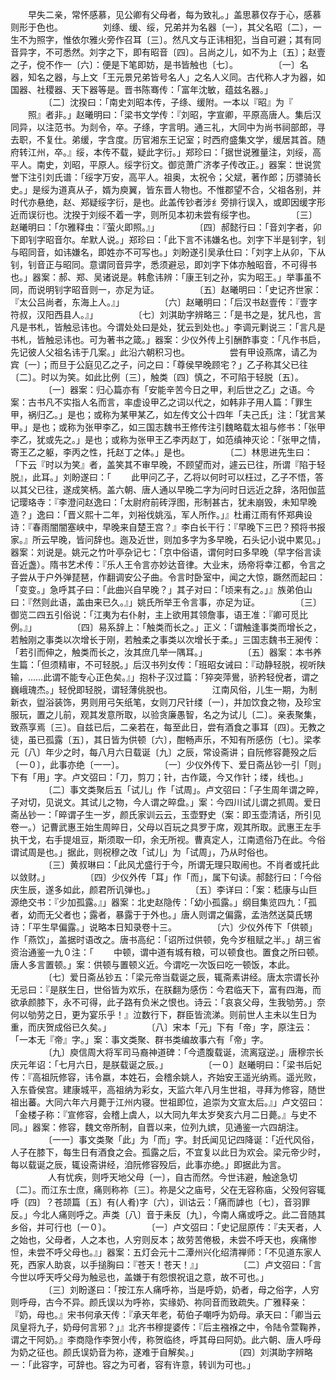 <!-- { "loadSidebar": true } -->
　　早失二亲，常怀感慕，见公卿有父母者，每为致礼。」盖思慕仅存于心，感慕则形于色也。
　　
　　刘绦、缓、绥，兄弟并为名器〔一〕，其父名昭〔二〕，一生不为照字，惟依尔雅火旁作召耳〔三〕。然凡文与正讳相犯，当自可避；其有同音异字，不可悉然。刘字之下，即有昭音〔四〕。吕尚之儿，如不为上〔五〕；赵壹之子，傥不作一〔六〕：便是下笔即妨，是书皆触也〔七〕。
　　
　　〔一〕名器，知名之器，与上文「王元景兄弟皆号名人」之名人义同。古代称人才为器，如国器、社稷器、天下器等是。晋书陈骞传：「富年沈敏，蕴兹名器。」
　　
　　〔二〕沈揆曰：「南史刘昭本传，子绦、缓附。一本以『昭』为『
　　照』者非。」赵曦明曰：「梁书文学传：『刘昭，字宣卿，平原高唐人。集后汉同异，以注范书。为剡令，卒。子绦，字言明。通三礼，大同中为尚书祠部郎，寻去职，不复仕。弟缓，字含度。历官湘东王记室；时西府盛集文学，缓居其首。随府转江州，卒。』绥，本传不载，疑此字衍。」郑珍曰：「据世说雅量注，刘绥，高平人。南史，刘昭，平原人。绥字衍文。御览萧广济孝子传改正。」器案：世说赏誉下注引刘氏谱：「绥字万安，高平人。祖奥，太祝令；父斌，著作郎；历骠骑长史。」是绥为道真从子，婿为庾翼，皆东晋人物也。不惟郡望不合，父祖各别，并时代亦悬绝，赵、郑疑绥字衍，是也。此盖传钞者涉纟旁排行误入，或即因缓字形近而误衍也。沈揆于刘绥不着一字，则所见本初未尝有绥字也。
　　
　　〔三〕赵曦明曰：「尔雅释虫：『萤火即照。』」
　　
　　〔四〕郝懿行曰：「音刘字者，卯下即钊字昭音尔。牟默人说。」郑珍曰：「此下言不讳嫌名也。刘字下半是钊字，钊与昭同音，如讳嫌名，即姓亦不可写也。」刘盼遂引吴承仕曰：「刘字上从卯，下从钊，钊音正与昭同。意谓同音异字，悉须避忌，即刘字下体亦触昭音，不可得书也。」器案：郝、郑、吴诸说是。韩愈讳辨：「康王钊之孙，实为昭王。」举事虽不同，而说明钊字昭音则一，亦足为证。
　　
　　〔五〕赵曦明曰：「史记齐世家：『太公吕尚者，东海上人。』」
　　
　　〔六〕赵曦明曰：「后汉书赵壹传：『壹字符叔，汉阳西县人。』」
　　
　　〔七〕刘淇助字辨略三：「是书之是，犹凡也，言凡是书札，皆触忌讳也。今谓处处曰是处，犹云到处也。」李调元剿说三：「言凡是书札，皆触忌讳也。可为著书之箴。」器案：少仪外传上引酬酢事变：「凡作书启，先记彼人父祖名讳于几案。」此沿六朝积习也。
　　
　　尝有甲设燕席，请乙为宾〔一〕；而旦于公庭见乙之子，问之曰：「尊侯早晚顾宅？」乙子称其父已往〔二〕。时以为笑。如此比例〔三〕，触类〔四〕慎之，不可陷于轻脱〔五〕。
　　
　　〔一〕器案：归心篇亦有「安能辛苦今日之甲，利后世之乙」之语。今案：古书凡不实指人名而言，率虚设甲乙之词以代之，如韩非子用人篇：「罪生甲，祸归乙。」是也；或称为某甲某乙，如左传文公十四年「夫己氏」注：「犹言某甲。」是也；或称为张甲李乙，如三国志魏书王修传注引魏略载太祖与修书：「张甲李乙，犹或先之。」是也；或称为张甲王乙李丙赵丁，如范缜神灭论：「张甲之情，寄王乙之躯，李丙之性，托赵丁之体。」是也。
　　
　　〔二〕林思进先生曰：「下云『时以为笑』者，盖笑其不审早晚，不顾望而对，遽云已往，所谓『陷于轻脱』，此耳。」刘盼遂曰：「
　　此甲问乙子，乙将以何时可以枉过，乙子不悟，答以其父已往，遂成笑柄。盖六朝、唐人通以早晚二字为问时日远近之辞，洛阳伽蓝记璎珞寺：『李澄问赵逸曰：「太尉府前砖浮图，形制甚古，犹未崩毁，未知早晚造？」逸曰：「晋义熙十二年，刘裕伐姚泓，军人所作。」』杜甫江雨有怀郑典设诗：『春雨闇闇塞峡中，早晚来自楚王宫？』李白长干行：『早晚下三巴？预将书报家。』所云早晚，皆问辞也。迤及近世，则加多字为多早晚，石头记小说中累见。」器案：刘说是。姚元之竹叶亭杂记七：「京中俗语，谓何时曰多早晚（早字俗言读音近盏）。隋书艺术传：『乐人王令言亦妙达音律。大业末，炀帝将幸江都，令言之子尝从于户外弹琵琶，作翻调安公子曲。令言时卧室中，闻之大惊，蹶然而起曰：「变变。」急呼其子曰：「此曲兴自早晚？」其子对曰：「顷来有之。」』族弟伯山曰：『然则此语，盖由来已久。』」姚氏所举王令言事，亦足为证。
　　
　　〔三〕御览二四五引俗说：「江夷为右仆射，主上欲用其领詹事，语王准：『卿可觅比例。』」
　　
　　〔四〕易系辞上：「触类而长之。」正义：「谓触逢事类而增长之，若触刚之事类以次增长于刚，若触柔之事类以次增长于柔。」三国志魏书王昶传：「若引而伸之，触类而长之，汝其庶几举一隅耳。」
　　
　　〔五〕器案：本书养生篇：「但须精审，不可轻脱。」后汉书列女传：「班昭女诫曰：『动静轻脱，视听陕输，……此谓不能专心正色矣。』」抱朴子汉过篇：「猝突萍鷽，骄矜轻侻者，谓之巍峨瑰杰。」轻侻即轻脱，谓轻薄佻脱也。
　　
　　江南风俗，儿生一期，为制新衣，盥浴装饰，男则用弓矢纸笔，女则刀尺针缕〔一〕，并加饮食之物，及珍宝服玩，置之儿前，观其发意所取，以验贪廉愚智，名之为试儿〔二〕。亲表聚集，致燕享焉〔三〕。自兹已后，二亲若在，每至此日，尝有酒食之事耳〔四〕。无教之徒，虽已孤露〔五〕，其日皆为供顿〔六〕，酣畅声乐，不知有所感伤〔七〕。梁孝元〔八〕年少之时，每八月六日载诞〔九〕之辰，常设斋讲；自阮修容薨殁之后〔一０〕，此事亦绝〔一一〕。
　　
　　〔一〕少仪外传下、爱日斋丛钞一引「则」下有「用」字。卢文弨曰：「刀，剪刀；针，古作箴，今又作针；缕，线也。」
　　
　　〔二〕事文类聚后五「试儿」作「试周」。卢文弨曰：「子生周年谓之晬，子对切，见说文。其试儿之物，今人谓之晬盘。」案：今四川试儿谓之抓周。爱日斋丛钞一：「晬谓子生一岁，颜氏家训云云，玉壶野史（案：即玉壶清话，所引见卷一。）记曹武惠王始生周晬日，父母以百玩之具罗于席，观其所取。武惠王左手执干戈，右手提俎豆，斯须取一印，余无所视。曹真定人，江南遗俗乃在此。今俗谓试周是也。」据此，则祝穆之改「试儿」为「试周」，乃从时俗也。
　　
　　〔三〕黄叔琳曰：「此风尤盛行于今，所谓无理只取闹也。不肖者或托此以敛财。」
　　
　　〔四〕少仪外传「耳」作「而」，属下句读。郝懿行曰：「今俗庆生辰，遂多如此，颜君所讥弹也。」
　　
　　〔五〕李详曰：「案：嵇康与山巨源绝交书：『少加孤露。』」器案：北史赵隐传：「幼小孤露。」纲目集览四九：「孤者，幼而无父者也；露者，暴露于于外也。」唐人则谓之偏露，孟浩然送莫氏甥诗：「平生早偏露。」说略本日知录卷十三。
　　
　　〔六〕少仪外传下「供顿」作「燕饮」，盖据时语改之。唐书高纪：「诏所过供顿，免今岁租赋之半。」胡三省资治通鉴一九０注：「
　　中顿，谓中道有城有粮，可以顿食也。置食之所曰顿。唐人多言置顿。」案：供顿与置顿义近。今谓吃一次饭曰吃一顿饭，本此。
　　
　　〔七〕爱日斋丛钞五：「梁元帝当载诞之辰，辄斋素讲经。唐太宗谓长孙无忌曰：『是朕生日，世俗皆为欢乐，在朕翻为感伤：今君临天下，富有四海，而欲承颜膝下，永不可得，此子路有负米之恨也。诗云：「哀哀父母，生我劬劳。」奈何以劬劳之日，更为宴乐乎！』泣数行下，群臣皆流涕。则前世人主未以生日为重，而庆贺成俗已久矣。」
　　
　　〔八〕宋本「元」下有「帝」字，原注云：「一本无『帝』字。」案：事文类聚、群书类编故事六有「帝」字。
　　
　　〔九〕庾信周大将军司马裔神道碑：「今遗腹载诞，流离寇逆。」唐穆宗长庆元年诏：「七月六日，是朕载诞之辰。」
　　
　　〔一０〕赵曦明曰：「梁书后妃传：『高祖阮修容，讳令嬴，本姓石，会稽余姚人，齐始安王遥光纳焉。遥光败，入东昏侯宫。建康城平，高祖纳为彩女，天监六年八月生世祖，寻拜为修容，随世祖出蕃。大同六年六月薨于江州内寝。世祖即位，追崇为文宣太后。』」卢文弨曰：「金楼子称：『宣修容，会稽上虞人，以大同九年太岁癸亥六月二日薨。』与史不同。」器案：修容，魏文帝所制，自晋以来，位列九嫔，见通鉴一六四胡注。
　　
　　〔一一〕事文类聚「此」为「而」字。封氏闻见记四降诞：「近代风俗，人子在膝下，每生日有酒食之会。孤露之后，不宜复以此日为欢会。梁元帝少时，每以载诞之辰，辄设斋讲经，洎阮修容殁后，此事亦绝。」即据此为言。
　　
　　人有忧疾，则呼天地父母〔一〕，自古而然。今世讳避，触途急切〔二〕。而江东士庶，痛则称祢〔三〕。祢是父之庙号，父在无容称庙，父殁何容辄呼〔四〕？苍颉篇〔五〕有(人肴)字〔六〕，训诂云：「痛而謼也〔七〕，音羽罪反。」今北人痛则呼之。声类〔八〕音于耒反〔九〕，今南人痛或呼之。此二音随其乡俗，并可行也〔一０〕。
　　
　　〔一〕卢文弨曰：「史记屈原传：『夫天者，人之始也，父母者，人之本也，人穷则反本；故劳苦倦极，未尝不呼天也，疾痛惨怛，未尝不呼父母也。』」器案：五灯会元十二潭州兴化绍清禅师：「不见道东家人死，西家人助哀，以手搥胸曰：『苍天！苍天！』」
　　
　　〔二〕卢文弨曰：「言今世以呼天呼父母为触忌也，盖嫌于有怨恨祝诅之意，故不可也。」
　　
　　〔三〕刘盼遂曰：「按江东人痛呼祢，当是呼奶，奶者，母之俗字，人穷则呼母，古今不异。颜氏误以为呼祢，实缘奶、祢同音而致疏失。广雅释亲：『奶，母也。』宋书何承天传：『承天年老，荀伯子嘲呼为奶母。承天曰：「卿当云凤皇将九子，奶母何言邪？」』北齐书穆提婆传：『后主襁褓之中，令陆令萱鞠养，谓之干阿奶。』李商隐作李贺小传，称贺临终，呼其母曰阿奶。此六朝、唐人呼母为奶之征也。颜氏误奶音为祢，遂难于自解矣。」
　　
　　〔四〕刘淇助字辨略一：「此容字，可辞也。容之为可者，容有许意，转训为可也。」
　　
